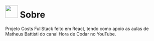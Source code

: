 # <img height="40" src="https://user-images.githubusercontent.com/84249945/219458363-0df46081-95bd-4878-a828-541457541cbd.png"/> Sobre
Projeto Costs FullStack feito em React, tendo como apoio as aulas de Matheus Battisti do canal Hora de Codar no YouTube.